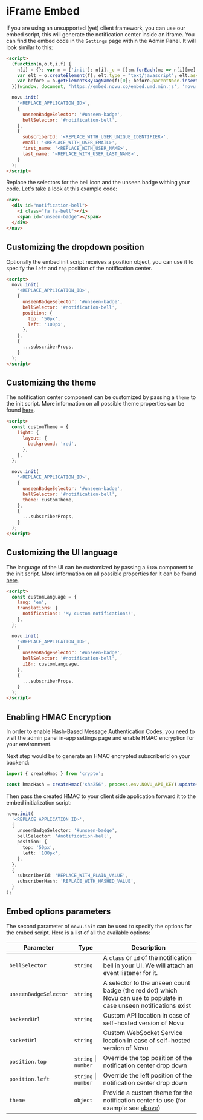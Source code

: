 # iFrame Embed

If you are using an unsupported (yet) client framework, you can use our embed script, this will generate the notification center inside an iframe.
You can find the embed code in the `Settings` page within the Admin Panel. It will look similar to this:

<!-- prettier-ignore-start -->
```html
<script>
  (function(n,o,t,i,f) {
    n[i] = {}; var m = ['init']; n[i]._c = [];m.forEach(me => n[i][me] = function() {n[i]._c.push([me, arguments])});
    var elt = o.createElement(f); elt.type = "text/javascript"; elt.async = true; elt.src = t;
    var before = o.getElementsByTagName(f)[0]; before.parentNode.insertBefore(elt, before);
  })(window, document, 'https://embed.novu.co/embed.umd.min.js', 'novu', 'script');

  novu.init(
    '<REPLACE_APPLICATION_ID>',
    {
      unseenBadgeSelector: '#unseen-badge',
      bellSelector: '#notification-bell',
    },
    {
      subscriberId: '<REPLACE_WITH_USER_UNIQUE_IDENTIFIER>',
      email: '<REPLACE_WITH_USER_EMAIL>',
      first_name: '<REPLACE_WITH_USER_NAME>',
      last_name: '<REPLACE_WITH_USER_LAST_NAME>',
    }
  );
</script>
```
<!-- prettier-ignore-end -->

Replace the selectors for the bell icon and the unseen badge withing your code. Let's take a look at this example code:

```html
<nav>
  <div id="notification-bell">
    <i class="fa fa-bell"></i>
    <span id="unseen-badge"></span>
  </div>
</nav>
```

## Customizing the dropdown position

Optionally the embed init script receives a position object, you can use it to specify the `left` and `top` position of the notification center.

```html
<script>
  novu.init(
    '<REPLACE_APPLICATION_ID>',
    {
      unseenBadgeSelector: '#unseen-badge',
      bellSelector: '#notification-bell',
      position: {
        top: '50px',
        left: '100px',
      },
    },
    {
      ...subscriberProps,
    }
  );
</script>
```

## Customizing the theme

The notification center component can be customized by passing a `theme` to the init script.
More information on all possible theme properties can be found [here](/notification-center/react-components#customizing-the-notification-center-theme).

```html
<script>
  const customTheme = {
    light: {
      layout: {
        background: 'red',
      },
    },
  };

  novu.init(
    '<REPLACE_APPLICATION_ID>',
    {
      unseenBadgeSelector: '#unseen-badge',
      bellSelector: '#notification-bell',
      theme: customTheme,
    },
    {
      ...subscriberProps,
    }
  );
</script>
```

## Customizing the UI language

The language of the UI can be customized by passing a `i18n` component to the init script.
More information on all possible properties for it can be found [here](/notification-center/react-components#customize-the-ui-language).

```html
<script>
  const customLanguage = {
    lang: 'en',
    translations: {
      notifications: 'My custom notifications!',
    },
  };

  novu.init(
    '<REPLACE_APPLICATION_ID>',
    {
      unseenBadgeSelector: '#unseen-badge',
      bellSelector: '#notification-bell',
      i18n: customLanguage,
    },
    {
      ...subscriberProps,
    }
  );
</script>
```

## Enabling HMAC Encryption

In order to enable Hash-Based Message Authentication Codes, you need to visit the admin panel in-app settings page and enable HMAC encryption for your environment.

Next step would be to generate an HMAC encrypted subscriberId on your backend:

```ts
import { createHmac } from 'crypto';

const hmacHash = createHmac('sha256', process.env.NOVU_API_KEY).update(subscriberId).digest('hex');
```

Then pass the created HMAC to your client side application forward it to the embed initialization script:

```ts
novu.init(
  '<REPLACE_APPLICATION_ID>',
  {
    unseenBadgeSelector: '#unseen-badge',
    bellSelector: '#notification-bell',
    position: {
      top: '50px',
      left: '100px',
    },
  },
  {
    subscriberId: 'REPLACE_WITH_PLAIN_VALUE',
    subscriberHash: 'REPLACE_WITH_HASHED_VALUE',
  }
);
```

## Embed options parameters

The second parameter of `novu.init` can be used to specify the options for the embed script. Here is a list of all the available options:

| Parameter             | Type                 | Description                                                                                                          |
| --------------------- | -------------------- | -------------------------------------------------------------------------------------------------------------------- |
| `bellSelector`        | `string`             | A `class` or `id` of the notification bell in your UI. We will attach an event listener for it.                      |
| `unseenBadgeSelector` | `string`             | A selector to the unseen count badge (the red dot) which Novu can use to populate in case unseen notifications exist |
| `backendUrl`          | `string`             | Custom API location in case of self-hosted version of Novu                                                           |
| `socketUrl`           | `string`             | Custom WebSocket Service location in case of self-hosted version of Novu                                             |
| `position.top`        | `string` \| `number` | Override the top position of the notification center drop down                                                       |
| `position.left`       | `string` \| `number` | Override the left position of the notification center drop down                                                      |
| `theme`               | `object`             | Provide a custom theme for the notification center to use (for example see [above](#customizing-the-theme))          |
